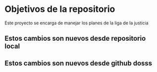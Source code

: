 # Objetivos de la repositorio

Este proyecto se encarga de manejar los planes de la liga de la justicia
## Estos cambios son nuevos desde repositorio local
## Estos cambios son nuevos desde github dosss
